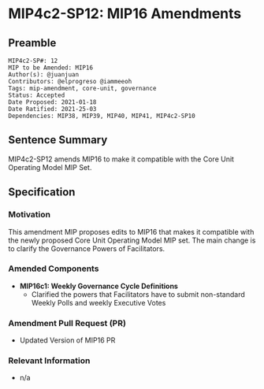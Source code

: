 # MIP4c2-SP12: MIP16 Amendments

## Preamble

```
MIP4c2-SP#: 12
MIP to be Amended: MIP16
Author(s): @juanjuan
Contributors: @elprogreso @iammeeoh
Tags: mip-amendment, core-unit, governance
Status: Accepted
Date Proposed: 2021-01-18
Date Ratified: 2021-25-03
Dependencies: MIP38, MIP39, MIP40, MIP41, MIP4c2-SP10
```

## Sentence Summary

MIP4c2-SP12 amends MIP16 to make it compatible with the Core Unit Operating Model MIP Set.

## Specification

### Motivation

This amendment MIP proposes edits to MIP16 that makes it compatible with the newly proposed Core Unit Operating Model MIP set. The main change is to clarify the Governance Powers of Facilitators.

### Amended Components

- **MIP16c1: Weekly Governance Cycle Definitions**
    - Clarified the powers that Facilitators have to submit non-standard Weekly Polls and weekly Executive Votes

### Amendment Pull Request (PR)
   - Updated Version of MIP16 PR

### Relevant Information
   -  n/a
